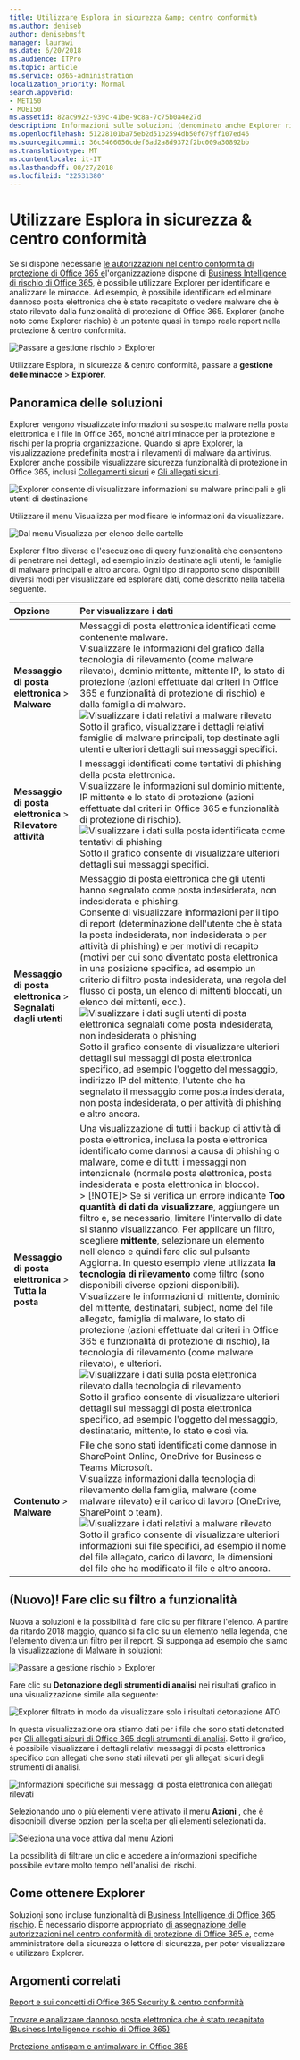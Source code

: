 ```yaml
---
title: Utilizzare Esplora in sicurezza &amp; centro conformità
ms.author: deniseb
author: denisebmsft
manager: laurawi
ms.date: 6/20/2018
ms.audience: ITPro
ms.topic: article
ms.service: o365-administration
localization_priority: Normal
search.appverid:
- MET150
- MOE150
ms.assetid: 82ac9922-939c-41be-9c8a-7c75b0a4e27d
description: Informazioni sulle soluzioni (denominato anche Explorer rischio) la sicurezza &amp; centro conformità.
ms.openlocfilehash: 51228101ba75eb2d51b2594db50f679ff107ed46
ms.sourcegitcommit: 36c5466056cdef6ad2a8d9372f2bc009a30892bb
ms.translationtype: MT
ms.contentlocale: it-IT
ms.lasthandoff: 08/27/2018
ms.locfileid: "22531380"
---
```

# <a name="use-explorer-in-the-security-amp-compliance-center"></a>Utilizzare Esplora in sicurezza &amp; centro conformità

Se si dispone necessarie [le autorizzazioni nel centro conformità di protezione di Office 365 e](permissions-in-the-security-and-compliance-center.md)l'organizzazione dispone di [Business Intelligence di rischio di Office 365](office-365-ti.md), è possibile utilizzare Explorer per identificare e analizzare le minacce. Ad esempio, è possibile identificare ed eliminare dannoso posta elettronica che è stato recapitato o vedere malware che è stato rilevato dalla funzionalità di protezione di Office 365. Explorer (anche noto come Explorer rischio) è un potente quasi in tempo reale report nella protezione &amp; centro conformità.
  
![Passare a gestione rischio \> Explorer](media/cab32fa2-66f1-4ad5-bc1d-2bac4dbeb48c.png)
  
Utilizzare Esplora, in sicurezza &amp; centro conformità, passare a **gestione delle minacce** \> **Explorer**.
      
## <a name="explorer-overview"></a>Panoramica delle soluzioni

Explorer vengono visualizzate informazioni su sospetto malware nella posta elettronica e i file in Office 365, nonché altri minacce per la protezione e rischi per la propria organizzazione. Quando si apre Explorer, la visualizzazione predefinita mostra i rilevamenti di malware da antivirus. Explorer anche possibile visualizzare sicurezza funzionalità di protezione in Office 365, inclusi [Collegamenti sicuri](atp-safe-links.md) e [Gli allegati sicuri](atp-safe-attachments.md).
  
![Explorer consente di visualizzare informazioni su malware principali e gli utenti di destinazione](media/8e8c1582-d6f4-4521-8591-686a1cb01f7e.png)
  
Utilizzare il menu Visualizza per modificare le informazioni da visualizzare.
  
![Dal menu Visualizza per elenco delle cartelle](media/2bb34f58-555f-4967-ba55-740334ef1f8e.png)
  
Explorer filtro diverse e l'esecuzione di query funzionalità che consentono di penetrare nei dettagli, ad esempio inizio destinate agli utenti, le famiglie di malware principali e altro ancora. Ogni tipo di rapporto sono disponibili diversi modi per visualizzare ed esplorare dati, come descritto nella tabella seguente.
  
|**Opzione**|**Per visualizzare i dati**|
|:-----|:-----|
|**Messaggio di posta elettronica** \> **Malware** <br/> |Messaggi di posta elettronica identificati come contenente malware.  <br/> Visualizzare le informazioni del grafico dalla tecnologia di rilevamento (come malware rilevato), dominio mittente, mittente IP, lo stato di protezione (azioni effettuate dal criteri in Office 365 e funzionalità di protezione di rischio) e dalla famiglia di malware.  <br/> ![Visualizzare i dati relativi a malware rilevato](media/d11dc568-b091-4159-b261-df13d76b520b.png)           <br/> Sotto il grafico, visualizzare i dettagli relativi famiglie di malware principali, top destinate agli utenti e ulteriori dettagli sui messaggi specifici.  <br/> |
|**Messaggio di posta elettronica** \> **Rilevatore attività** <br/> |I messaggi identificati come tentativi di phishing della posta elettronica.  <br/> Visualizzare le informazioni sul dominio mittente, IP mittente e lo stato di protezione (azioni effettuate dal criteri in Office 365 e funzionalità di protezione di rischio).  <br/> ![Visualizzare i dati sulla posta identificata come tentativi di phishing](media/2e3f97fa-2b99-47f9-afd6-216d10633c50.png)           <br/> Sotto il grafico consente di visualizzare ulteriori dettagli sui messaggi specifici.  <br/> |
|**Messaggio di posta elettronica** \> **Segnalati dagli utenti** <br/> |Messaggio di posta elettronica che gli utenti hanno segnalato come posta indesiderata, non indesiderata e phishing.  <br/> Consente di visualizzare informazioni per il tipo di report (determinazione dell'utente che è stata la posta indesiderata, non indesiderata o per attività di phishing) e per motivi di recapito (motivi per cui sono diventato posta elettronica in una posizione specifica, ad esempio un criterio di filtro posta indesiderata, una regola del flusso di posta, un elenco di mittenti bloccati, un elenco dei mittenti, ecc.).  <br/> ![Visualizzare i dati sugli utenti di posta elettronica segnalati come posta indesiderata, non indesiderata o phishing](media/255acd04-0d07-4b29-82af-5060a60c20ab.png)           <br/> Sotto il grafico consente di visualizzare ulteriori dettagli sui messaggi di posta elettronica specifico, ad esempio l'oggetto del messaggio, indirizzo IP del mittente, l'utente che ha segnalato il messaggio come posta indesiderata, non posta indesiderata, o per attività di phishing e altro ancora.  <br/> |
|**Messaggio di posta elettronica** \> **Tutta la posta** <br/> |Una visualizzazione di tutti i backup di attività di posta elettronica, inclusa la posta elettronica identificato come dannosi a causa di phishing o malware, come e di tutti i messaggi non intenzionale (normale posta elettronica, posta indesiderata e posta elettronica in blocco).  <br/> > [!NOTE]> Se si verifica un errore indicante **Too quantità di dati da visualizzare**, aggiungere un filtro e, se necessario, limitare l'intervallo di date si stanno visualizzando. Per applicare un filtro, scegliere **mittente**, selezionare un elemento nell'elenco e quindi fare clic sul pulsante Aggiorna. In questo esempio viene utilizzata **la tecnologia di rilevamento** come filtro (sono disponibili diverse opzioni disponibili).           Visualizzare le informazioni di mittente, dominio del mittente, destinatari, subject, nome del file allegato, famiglia di malware, lo stato di protezione (azioni effettuate dal criteri in Office 365 e funzionalità di protezione di rischio), la tecnologia di rilevamento (come malware rilevato), e ulteriori.<br/> ![Visualizzare i dati sulla posta elettronica rilevato dalla tecnologia di rilevamento](media/0c032eb3-6021-4174-9f06-ff8f30c245ca.png)           <br/> Sotto il grafico consente di visualizzare ulteriori dettagli sui messaggi di posta elettronica specifico, ad esempio l'oggetto del messaggio, destinatario, mittente, lo stato e così via.  <br/> |
|**Contenuto** \> **Malware** <br/> |File che sono stati identificati come dannose in SharePoint Online, OneDrive for Business e Teams Microsoft.  <br/> Visualizza informazioni dalla tecnologia di rilevamento della famiglia, malware (come malware rilevato) e il carico di lavoro (OneDrive, SharePoint o team).  <br/> ![Visualizzare i dati relativi a malware rilevato](media/d11dc568-b091-4159-b261-df13d76b520b.png)           <br/> Sotto il grafico consente di visualizzare ulteriori informazioni sui file specifici, ad esempio il nome del file allegato, carico di lavoro, le dimensioni del file che ha modificato il file e altro ancora.  <br/> |
  
## <a name="new-click-to-filter-capabilities"></a>(Nuovo)! Fare clic su filtro a funzionalità

Nuova a soluzioni è la possibilità di fare clic su per filtrare l'elenco. A partire da ritardo 2018 maggio, quando si fa clic su un elemento nella legenda, che l'elemento diventa un filtro per il report. Si supponga ad esempio che siamo la visualizzazione di Malware in soluzioni:
  
![Passare a gestione rischio \> Explorer](media/cab32fa2-66f1-4ad5-bc1d-2bac4dbeb48c.png)
  
Fare clic su **Detonazione degli strumenti di analisi** nei risultati grafico in una visualizzazione simile alla seguente: 
  
![Explorer filtrato in modo da visualizzare solo i risultati detonazione ATO](media/7241d7dd-27bc-467d-9db8-6e806c49df14.png)
  
In questa visualizzazione ora stiamo dati per i file che sono stati detonated per [Gli allegati sicuri di Office 365 degli strumenti di analisi](atp-safe-attachments.md). Sotto il grafico, è possibile visualizzare i dettagli relativi messaggi di posta elettronica specifico con allegati che sono stati rilevati per gli allegati sicuri degli strumenti di analisi.
  
![Informazioni specifiche sui messaggi di posta elettronica con allegati rilevati](media/c91fb05c-d1d4-4085-acc6-f7008a415c2a.png)
  
Selezionando uno o più elementi viene attivato il menu **Azioni** , che è disponibili diverse opzioni per la scelta per gli elementi selezionati da. 
  
![Seleziona una voce attiva dal menu Azioni](media/95f127a4-1b2a-4a76-88b9-096e3ba27d1b.png)
  
La possibilità di filtrare un clic e accedere a informazioni specifiche possibile evitare molto tempo nell'analisi dei rischi.
  
## <a name="how-do-i-get-explorer"></a>Come ottenere Explorer

Soluzioni sono incluse funzionalità di [Business Intelligence di Office 365 rischio](office-365-ti.md). È necessario disporre appropriato [di assegnazione delle autorizzazioni nel centro conformità di protezione di Office 365 e](permissions-in-the-security-and-compliance-center.md), come amministratore della sicurezza o lettore di sicurezza, per poter visualizzare e utilizzare Explorer.
  
## <a name="related-topics"></a>Argomenti correlati

[Report e sui concetti di Office 365 Security &amp; centro conformità](reports-and-insights-in-security-and-compliance.md)
  
[Trovare e analizzare dannoso posta elettronica che è stato recapitato (Business Intelligence rischio di Office 365)](investigate-malicious-email-that-was-delivered.md)
  
[Protezione antispam e antimalware in Office 365](anti-spam-and-anti-malware-protection.md)
  

